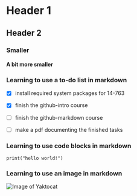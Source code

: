 # Header 1
## Header 2
### Smaller
#### A bit more smaller

### Learning to use a to-do list in markdown 
- [x] install required system packages for 14-763
- [x] finish the github-intro course
- [ ] finish the github-markdown course
- [ ] make a pdf documenting the finished tasks  


### Learning to use code blocks in markdown
```python3
print("hello world!")
```


### Learning to use an image in markdown 
![Image of Yaktocat](https://octodex.github.com/images/yaktocat.png)


